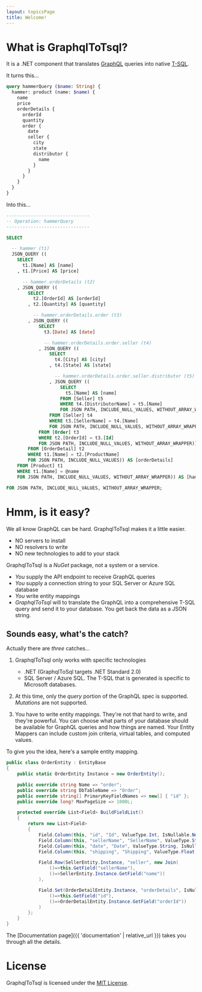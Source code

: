 ```yaml
---
layout: topicsPage
title: Welcome!
---
```


<div markdown="1">

# What is GraphqlToTsql?

It is a .NET component that translates [GraphQL](https://graphql.org/)
queries into native [T-SQL](https://en.wikipedia.org/wiki/Transact-SQL).

It turns this...

```graphql
query hammerQuery ($name: String) {
  hammer: product (name: $name) {
    name
    price
    orderDetails {
      orderId
      quantity
      order {
        date
        seller {
          city
          state
          distributor { 
            name
          }
        }
      }
    }
  }
}
```

Into this...

```sql
-------------------------------
-- Operation: hammerQuery
-------------------------------

SELECT

  -- hammer (t1)
  JSON_QUERY ((
    SELECT
      t1.[Name] AS [name]
    , t1.[Price] AS [price]

      -- hammer.orderDetails (t2)
    , JSON_QUERY ((
        SELECT
          t2.[OrderId] AS [orderId]
        , t2.[Quantity] AS [quantity]

          -- hammer.orderDetails.order (t3)
        , JSON_QUERY ((
            SELECT
              t3.[Date] AS [date]

              -- hammer.orderDetails.order.seller (t4)
            , JSON_QUERY ((
                SELECT
                  t4.[City] AS [city]
                , t4.[State] AS [state]

                  -- hammer.orderDetails.order.seller.distributor (t5)
                , JSON_QUERY ((
                    SELECT
                      t5.[Name] AS [name]
                    FROM [Seller] t5
                    WHERE t4.[DistributorName] = t5.[Name]
                    FOR JSON PATH, INCLUDE_NULL_VALUES, WITHOUT_ARRAY_WRAPPER)) AS [distributor]
                FROM [Seller] t4
                WHERE t3.[SellerName] = t4.[Name]
                FOR JSON PATH, INCLUDE_NULL_VALUES, WITHOUT_ARRAY_WRAPPER)) AS [seller]
            FROM [Order] t3
            WHERE t2.[OrderId] = t3.[Id]
            FOR JSON PATH, INCLUDE_NULL_VALUES, WITHOUT_ARRAY_WRAPPER)) AS [order]
        FROM [OrderDetail] t2
        WHERE t1.[Name] = t2.[ProductName]
        FOR JSON PATH, INCLUDE_NULL_VALUES)) AS [orderDetails]
    FROM [Product] t1
    WHERE t1.[Name] = @name
    FOR JSON PATH, INCLUDE_NULL_VALUES, WITHOUT_ARRAY_WRAPPER)) AS [hammer]

FOR JSON PATH, INCLUDE_NULL_VALUES, WITHOUT_ARRAY_WRAPPER;
```

</div>

<div markdown="1">

# Hmm, is it easy?

We all know GraphQL can be hard. GraphqlToTsql makes it a little easier.
* NO servers to install
* NO resolvers to write
* NO new technologies to add to your stack

GraphqlToTsql is a *NuGet* package, not a system or a service.
* *You* supply the API endpoint to receive GraphQL queries
* *You* supply a connection string to your SQL Server or Azure SQL database
* *You* write entity mappings
* *GraphqlToTsql* will to translate the GraphQL into a comprehensive T-SQL query
and send it to your database. You get back the data as a JSON string.

## Sounds easy, what's the catch?

Actually there are *three* catches...

1. GraphqlToTsql only works with specific technologies
    * .NET (GraphqlToSql targets .NET Standard 2.0)
    * SQL Server / Azure SQL. The T-SQL that is generated is specific to Microsoft databases.

2. At this time, only the *query* portion of the GraphQL spec is supported. *Mutations* are not
supported.

3. You have to write entity mappings. They're not that hard to write, and
they're powerful. You can choose what parts of your database should be
available for GraphQL queries and how things are named.
Your Entity Mappers can include custom join criteria, virtual tables,
and computed values.

To give you the idea, here's a sample entity mapping.

```csharp
public class OrderEntity : EntityBase
{
    public static OrderEntity Instance = new OrderEntity();

    public override string Name => "order";
    public override string DbTableName => "Order";
    public override string[] PrimaryKeyFieldNames => new[] { "id" };
    public override long? MaxPageSize => 1000L;

    protected override List<Field> BuildFieldList()
    {
        return new List<Field>
        {
            Field.Column(this, "id", "Id", ValueType.Int, IsNullable.No),
            Field.Column(this, "sellerName", "SellerName", ValueType.String, IsNullable.No, Visibility.Hidden),
            Field.Column(this, "date", "Date", ValueType.String, IsNullable.No),
            Field.Column(this, "shipping", "Shipping", ValueType.Float, IsNullable.No),

            Field.Row(SellerEntity.Instance, "seller", new Join(
                ()=>this.GetField("sellerName"),
                ()=>SellerEntity.Instance.GetField("name"))
            ),

            Field.Set(OrderDetailEntity.Instance, "orderDetails", IsNullable.No, new Join(
                ()=>this.GetField("id"),
                ()=>OrderDetailEntity.Instance.GetField("orderId"))
            )
        };
    }
}
```

The [Documentation page]({{ 'documentation' | relative_url }}) takes you through all the details.

</div>

<div markdown="1">

# License

GraphqlToTsql is licensed under the [MIT License](https://opensource.org/licenses/MIT).

</div>
